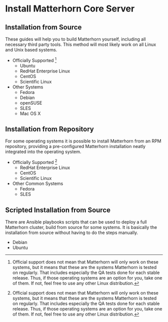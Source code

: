 Install Matterhorn Core Server
==============================

Installation from Source
------------------------

These guides will help you to build Matterhorn yourself, including all
necessary third party tools. This method will most likely work on all Linux and
Unix based systems.

 - Officially Supported [^officialsupport]
    - Ubuntu
    - RedHat Enterprise Linux
    - CentOS
    - Scientific Linux
 - Other Systems
    - Fedora
    - Debian
    - openSUSE
    - SLES
    - Mac OS X


Installation from Repository
----------------------------

For some operating systems it is possible to install Matterhorn from an RPM
repository, providing a pre-configured Matterhorn installation neatly
integrated into the operating system.

 - Officially Supported [^officialsupport]
    - RedHat Enterprise Linux
    - CentOS
    - Scientific Linux
 - Other Common Systems
    - Fedora
    - SLES

Scripted Installation from Source
---------------------------------

There are Ansible playbooks scripts that can be used to deploy a full
Matterhorn cluster, build from source for some systems. It is basically the
installation from source without having to do the steps manually.

 - Debian
 - Ubuntu


[^officialsupport]: Official support does not mean that Matterhorn will only
work on these systems, but it means that these are the systems Matterhorn is
tested on regularly. That includes especially the QA tests done for each stable
release. Thus, if those operating systems are an option for you, take one of
them. If not, feel free to use any other Linux distribution.
